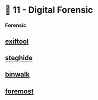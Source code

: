 # 🔸 11 - Digital Forensic

### Forensic
## [exiftool](https://github.com/exiftool/exiftool)
## [steghide](https://github.com/StefanoDeVuono/steghide)
## [binwalk](https://github.com/ReFirmLabs/binwalk)
## [foremost](https://github.com/DogFive/foremost)
